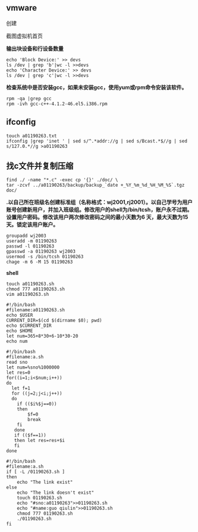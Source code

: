 ## vmware

创建

截图虚拟机首页

**输出块设备和行设备数量**

```shell
echo 'Block Device:' >> devs
ls /dev | grep 'b'|wc -l >>devs
echo 'Character Device:' >> devs
ls /dev | grep 'c'|wc -l >>devs

```

**检查系统中是否安装gcc，如果未安装gcc，使用yum或rpm命令安装该软件。**

```shell
rpm -qa |grep gcc
rpm -ivh gcc-c++-4.1.2-46.el5.i386.rpm
```

## ifconfig

```shell
touch a01190263.txt
ifconfig |grep 'inet ' | sed s/^.*addr://g | sed s/Bcast.*$//g | sed s/127.0.*//g >a01190263
```

## 找c文件并复制压缩

```shell
find ./ -name "*.c" -exec cp '{}' ./doc/ \
tar -zcvf ../a01190263/backup/backup_`date +_%Y_%m_%d_%H_%M_%S`.tgz doc/

```

**.以自己所在班级名创建标准组（名称格式：wj2001,rj2001）。以自己学号为用户账号创建新用户，并加入班级组。修改用户的shell为/bin/tcsh，账户永不过期。设置用户密码。修改该用户两次修改密码之间的最小天数为6 天，最大天数为15 天。锁定该用户账户。**

```shell
groupadd wj2003
useradd -m 01190263
passwd -l 01190263
gpasswd -a 01190263 wj2003
usermod -s /bin/tcsh 01190263
chage -m 6 -M 15 01190263
```

**shell**

```shell
touch a01190263.sh
chmod 777 a01190263.sh
vim a01190263.sh

```

```shell
#!/bin/bash
#filename:a01190263.sh
echo $USER
CURRENT_DIR=$(cd $(dirname $0); pwd)
echo $CURRENT_DIR
echo $HOME
let num=365+8*30+6-10*30-20
echo num
```

```shell
#!/bin/bash
#filename:a.sh
read sno
let num=%sno%1000000
let res=0
for((i=1;i<$num;i++))
do 
  let f=1
  for ((j=2;j<i;j++))
  do 
    if (($i%$j==0))
    then 
        $f=0
        break
    fi
   done
   if (($f==1))
   then let res=res+$i
   fi
done
```

```shell
#!/bin/bash
#filename:a.sh
if [ -L /01190263.sh ] 
then 
    echo "The link exist"
else
    echo "The link doesn't exist"
    touch 01190263.sh
    echo "#sno:a01190263">>01190263.sh
    echo "#name:guo qiulin">>01190263.sh
    chmod 777 01190263.sh
    ./01190263.sh
fi

```
